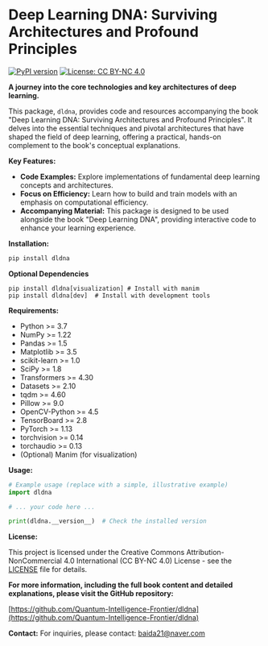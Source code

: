 

# Deep Learning DNA: Surviving Architectures and Profound Principles

[![PyPI version](https://badge.fury.io/py/dldna.svg)](https://badge.fury.io/py/dldna)
[![License: CC BY-NC 4.0](https://img.shields.io/badge/License-CC%20BY--NC%204.0-lightgrey.svg)](https://creativecommons.org/licenses/by-nc/4.0/)

**A journey into the core technologies and key architectures of deep learning.**

This package, `dldna`, provides code and resources accompanying the book "Deep Learning DNA: Surviving Architectures and Profound Principles". It delves into the essential techniques and pivotal architectures that have shaped the field of deep learning, offering a practical, hands-on complement to the book's conceptual explanations.

**Key Features:**

*   **Code Examples:**  Explore implementations of fundamental deep learning concepts and architectures.
*   **Focus on Efficiency:**  Learn how to build and train models with an emphasis on computational efficiency.
*   **Accompanying Material:**  This package is designed to be used alongside the book "Deep Learning DNA", providing interactive code to enhance your learning experience.

**Installation:**

```bash
pip install dldna
```
**Optional Dependencies**
```
pip install dldna[visualization] # Install with manim
pip install dldna[dev]  # Install with development tools
```

**Requirements:**

*   Python >= 3.7
*   NumPy >= 1.22
*   Pandas >= 1.5
*   Matplotlib >= 3.5
*   scikit-learn >= 1.0
*   SciPy >= 1.8
*   Transformers >= 4.30
*   Datasets >= 2.10
*   tqdm >= 4.60
*   Pillow >= 9.0
*   OpenCV-Python >= 4.5
*   TensorBoard >= 2.8
*   PyTorch >= 1.13
*   torchvision >= 0.14
*   torchaudio >= 0.13
*   (Optional) Manim (for visualization)

**Usage:**

```python
# Example usage (replace with a simple, illustrative example)
import dldna

# ... your code here ...

print(dldna.__version__)  # Check the installed version
```

**License:**

This project is licensed under the Creative Commons Attribution-NonCommercial 4.0 International (CC BY-NC 4.0) License - see the [LICENSE](LICENSE) file for details.

**For more information, including the full book content and detailed explanations, please visit the GitHub repository:**

[https://github.com/Quantum-Intelligence-Frontier/dldna](https://github.com/Quantum-Intelligence-Frontier/dldna)

**Contact:**
For inquiries, please contact: baida21@naver.com

